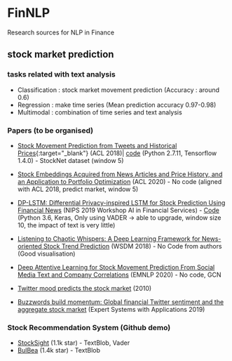 # FinNLP
Research sources for NLP in Finance

## stock market prediction 
### tasks related with text analysis
- Classification : stock market movement prediction (Accuracy : around 0.6) 
- Regression : make time series (Mean prediction accuracy 0.97-0.98)
- Multimodal : combination of time series and text analysis

### Papers (to be organised)
- [Stock Movement Prediction from Tweets and Historical Prices](https://www.aclweb.org/anthology/P18-1183.pdf){:target="_blank"} (ACL 2018)| [code](https://github.com/yumoxu/stocknet-code) (Python 2.7.11, Tensorflow 1.4.0) -  StockNet dataset (window 5)
- [Stock Embeddings Acquired from News Articles and Price History, and an Application to Portfolio Optimization](https://www.aclweb.org/anthology/2020.acl-main.307.pdf) (ACL 2020) - No code (aligned with ACL 2018, predict market, window 5)
- [DP-LSTM: Differential Privacy-inspired LSTM for Stock Prediction Using Financial News](https://arxiv.org/pdf/1912.10806.pdf) (NIPS 2019 Workshop AI in Financial Services) - [Code](https://github.com/AI4Finance-LLC/Financial-News-for-Stock-Prediction-using-DP-LSTM-NIPS-2019) (Python 3.6, Keras, Only using VADER -> able to upgrade, window size 10, the impact of text is very little)
- [Listening to Chaotic Whispers: A Deep Learning Framework for News-oriented Stock Trend Prediction](https://arxiv.org/pdf/1712.02136.pdf) (WSDM 2018) - No Code from authors (Good visualisation)
- [Deep Attentive Learning for Stock Movement Prediction From Social Media Text and Company Correlations](https://www.aclweb.org/anthology/2020.emnlp-main.676.pdf) (EMNLP 2020) - No code, GCN

- [Twitter mood predicts the stock market](https://arxiv.org/pdf/1010.3003.pdf) (2010)
- [Buzzwords build momentum: Global financial Twitter sentiment and the aggregate stock market](https://www.sciencedirect.com/science/article/pii/S0957417419304270) (Expert Systems with Applications 2019)

### Stock Recommendation System (Github  demo)
- [StockSight](https://github.com/shirosaidev/stocksight) (1.1k star) - TextBlob, Vader
- [BulBea](https://github.com/achillesrasquinha/bulbea) (1.4k star) - TextBlob
